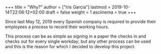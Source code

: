 +++
title = "Why?"
author = ["Iris Garcia"]
lastmod = 2019-10-14T22:06:12+02:00
draft = false
weight = 1
asciinema = true
+++

Since last May 12, 2019 every Spanish company is required to provide
their employees a process to record their working hours.

This process can be as simple as signing in a paper the checks in and
checks out for every single workday; but any other process can be used
and this is the reason for which I decided to develop this project.
